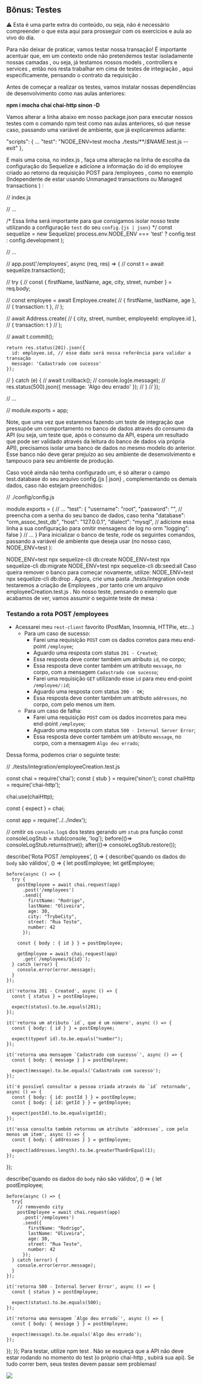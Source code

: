 ## Bônus: Testes

⚠️ Esta é uma parte extra do conteúdo, ou seja, não é necessário compreender o que esta aqui para prosseguir com os exercícios e aula ao vivo do dia.

Para não deixar de praticar, vamos testar nossa transação! É importante acentuar que, em um contexto onde não pretendemos testar isoladamente nossas camadas , ou seja, já testamos nossos models , controllers e services , então nos resta trabalhar em cima de testes de integração , aqui especificamente, pensando o contrato da requisição .

Antes de começar a realizar os testes, vamos instalar nossas dependências de desenvolvimento como nas aulas anteriores:

**npm i mocha chai chai-http sinon -D**

Vamos alterar a linha abaixo em nosso package.json para executar nossos testes com o comando npm test como nas aulas anteriores, só que nesse caso, passando uma variável de ambiente, que já explicaremos adiante:

"scripts": {
  ...
  "test": "NODE_ENV=test mocha ./tests/**/*$NAME*.test.js --exit"
},

E mais uma coisa, no index.js , faça uma alteração na linha de escolha da configuração do Sequelize e adicione a informação do id do employee criado ao retorno da requisição POST para /employees , como no exemplo (Independente de estar usando Unmanaged transactions ou Managed transactions ) :

// index.js

// ...

/*
  Essa linha será importante para que consigamos isolar nosso teste
  utilizando a configuração `test` do seu `config.{js | json}`
*/
const sequelize = new Sequelize(
  process.env.NODE_ENV === 'test' ? config.test : config.development
);

// ...

// app.post('/employees', async (req, res) => {
//   const t = await sequelize.transaction();

//   try {
//     const { firstName, lastName, age, city, street, number } = req.body;

//     const employee = await Employee.create(
//       { firstName, lastName, age },
//       { transaction: t },
//     );

//     await Address.create(
//       { city, street, number, employeeId: employee.id },
//       { transaction: t }
//     );

//     await t.commit();

    return res.status(201).json({
      id: employee.id, // esse dado será nossa referência para validar a transação
      message: 'Cadastrado com sucesso'
    });

//   } catch (e) {
//     await t.rollback();
//     console.log(e.message);
//     res.status(500).json({ message: 'Algo deu errado' });
//   }
// });

// ...

// module.exports = app;

Note, que uma vez que estaremos fazendo um teste de integração que pressupõe um comportamento no banco de dados através do consumo da API (ou seja, um teste que, após o consumo da API, espera um resultado que pode ser validado através da leitura do banco de dados via própria API), precisamos isolar uma banco de dados no mesmo modelo do anterior. Esse banco não deve gerar prejuízo ao seu ambiente de desenvolvimento e tampouco para seu ambiente de produção.

Caso você ainda não tenha configurado um, é só alterar o campo test.database do seu arquivo config.{js | json} , complementando os demais dados, caso não estejam preenchidos:

// ./config/config.js

module.exports = {
// ...
  "test": {
    "username": "root",
    "password": "", // preencha com a senha do seu banco de dados, caso tenha
    "database": "orm_assoc_test_db",
    "host": "127.0.0.1",
    "dialect": "mysql",
    // adicione essa linha a sua configuração para omitir mensagens de log no orm
    "logging": false
  }
// ...
}
Para inicializar o banco de teste, rode os seguintes comandos, passando a variável de ambiente que deseja usar (no nosso caso, NODE_ENV=test ):

NODE_ENV=test npx sequelize-cli db:create
NODE_ENV=test npx sequelize-cli db:migrate
NODE_ENV=test npx sequelize-cli db:seed:all
Caso queira remover o banco para começar novamente, utilize: NODE_ENV=test npx sequelize-cli db:drop .
Agora, crie uma pasta ./tests/integration onde testaremos a criação de Employees , por tanto crie um arquivo employeeCreation.test.js . No nosso teste, pensando o exemplo que acabamos de ver, vamos assumir o seguinte teste de mesa :

### Testando a rota POST /employees

- Acessarei meu `rest-client` favorito (PostMan, Insomnia, HTTPie, etc...)
  - Para um caso de sucesso:
    - Farei uma requisição `POST` com os dados corretos para meu
      end-point `/employee`;
    - Aguardo uma resposta com status `201 - Created`;
    - Essa resposta deve conter também um atributo `id`, no corpo;
    - Essa resposta deve conter também um atributo `message`,
      no corpo, com a mensagem `Cadastrado com sucesso`;
    - Farei uma requisição `GET` utilizando esse `id` para meu
      end-point `/employee/:id`;
    - Aguardo uma resposta com status `200 - OK`;
    - Essa resposta deve conter também um atributo `addresses`,
      no corpo, com pelo menos um item.
  - Para um caso de falha:
    - Farei uma requisição `POST` com os dados incorretos para meu
      end-point `/employee`;
    - Aguardo uma resposta com status `500 - Internal Server Error`;
    - Essa resposta deve conter também um atributo `message`,
      no corpo, com a mensagem `Algo deu errado`;
      
Dessa forma, podemos criar o seguinte teste:

// ./tests/integration/employeeCreation.test.js

const chai = require('chai');
const { stub } = require('sinon');
const chaiHttp = require('chai-http');

chai.use(chaiHttp);

const { expect } = chai;

const app = require('../../index');

// omitir os `console.log`s dos testes gerando um `stub` pra função
const consoleLogStub = stub(console, 'log');
before(()=> consoleLogStub.returns(true));
after(()=> consoleLogStub.restore());

describe('Rota POST /employees', () => {
  describe('quando os dados do `body` são válidos', () => {
    let postEmployee;
    let getEmployee;

    before(async () => {
      try {
        postEmployee = await chai.request(app)
          .post('/employees')
          .send({
            firstName: "Rodrigo",
            lastName: "Oliveira",
            age: 30,
            city: "TrybeCity",
            street: "Rua Teste",
            number: 42
          });

        const { body : { id } } = postEmployee;

        getEmployee = await chai.request(app)
          .get(`/employees/${id}`);
      } catch (error) {
        console.error(error.message);
      }
    });

    it('retorna 201 - Created', async () => {
      const { status } = postEmployee;

      expect(status).to.be.equals(201);
    });

    it('retorna um atributo `id`, que é um número', async () => {
      const { body: { id } } = postEmployee;

      expect(typeof id).to.be.equals("number");
    });

    it('retorna uma mensagem `Cadastrado com sucesso`', async () => {
      const { body: { message } } = postEmployee;

      expect(message).to.be.equals('Cadastrado com sucesso');
    });

    it('é possível consultar a pessoa criada através do `id` retornado', async () => {
      const { body: { id: postId } } = postEmployee;
      const { body: { id: getId } } = getEmployee;

      expect(postId).to.be.equals(getId);
    });

    it('essa consulta também retornou um atributo `addresses`, com pelo menos um item', async () => {
      const { body: { addresses } } = getEmployee;

      expect(addresses.length).to.be.greaterThanOrEqual(1);
    });
  });

  describe('quando os dados do `body` não são válidos', () => {
    let postEmployee;

    before(async () => {
      try{
        // removendo city
        postEmployee = await chai.request(app)
          .post('/employees')
          .send({
            firstName: "Rodrigo",
            lastName: "Oliveira",
            age: 30,
            street: "Rua Teste",
            number: 42
          });
      } catch (error) {
        console.error(error.message);
      }
    });

    it('retorna 500 - Internal Server Error', async () => {
      const { status } = postEmployee;

      expect(status).to.be.equals(500);
    });

    it('retorna uma mensagem `Algo deu errado`', async () => {
      const { body: { message } } = postEmployee;

      expect(message).to.be.equals('Algo deu errado');
    });
  });
});
Para testar, utilize npm test . Não se esqueça que a API não deve estar rodando no momento do test (o próprio chai-http , subirá sua api).
Se tudo correr bem, seus testes devem passar sem problemas!

<img src='orm_assoc_test_results.png'/>